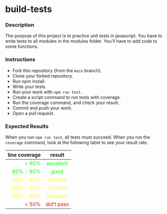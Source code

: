 # build-tests

### Description
The purpose of this project is to practice unit tests in javascript. You have to write tests to all modules in the modules folder. You'll have to add code to some functions.


### Instructions
- Fork this repository (from the `main` branch).
- Clone your forked repository.
- Run npm install.
- Write your tests.
- Run your work with `npm run test`.
- Create a script command to run tests with coverage.
- Run the coverage command, and check your result.
- Commit and push your work.
- Open a pull request.

### Expected Results
When you run `npm run test`, all tests must succeed. When you run the `coverage` command, look at the following table to see your result rate.

| line coverage | result |
| -------------:|:-------:| 
| <span style="color:#00FF00">> 90%</span>| <span style="color:#00FF00">excellent </span>|
|  <span style="color:#00FF00">80% - 90%</span>|  <span style="color:#00FF00">good</span> |
| <span style="color:#FFFF00">70% - 80%</span>| <span style="color:#FFFF00">not bad</span>|
|<span style="color:#FFFF00">60% - 70%</span>|<span style="color:#FFFF00">try more</span>|
|<span style="color:#FFFF00">50% - 60%</span>|<span style="color:#FFFF00">just pass</span>|
|<span style="color:#FF0000">< 50%</span>|<span style="color:#FF0000">did't pass</span>|
 
